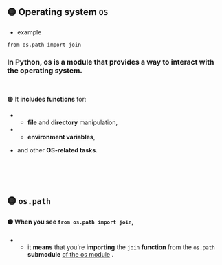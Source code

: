 ## 🟡 Operating system `OS`

- example

`from os.path import join`

### In Python, os is a module that provides a way to interact with the operating system.

<br>

🟤 It **includes functions** for:

- - **file** and **directory** manipulation,

- -  **environment variables**,

- and other **OS-related tasks**.

<br>
<br>

<br>

## 🟡 `os.path`

#### 🟠 When you see `from os.path import join`,

- - it **means** that you're **importing** the `join` **function** from the `os.path` **submodule**  <u>of the os module</u> .

<br>
<br>
<br>

